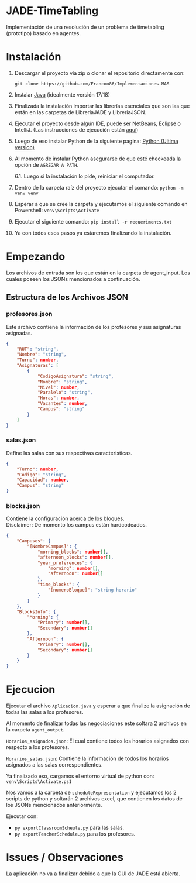 # JADE-TimeTabling
Implementación de una resolución de un problema de timetabling (prototipo) basado en agentes.

# Instalación
1. Descargar el proyecto vía zip o clonar el repositorio directamente con:  
    ```
    git clone https://github.com/Francoo86/Implementaciones-MAS
    ```

2. Instalar [Java](https://www.oracle.com/java/technologies/javase/jdk17-archive-downloads.html) (idealmente versión 17/18)
3. Finalizada la instalación importar las librerías esenciales que son las que están en las carpetas de LibreriaJADE y LibreriaJSON.
4. Ejecutar el proyecto desde algún IDE, puede ser NetBeans, Eclipse o IntelliJ. (Las instrucciones de ejecución están [aquí](#ejecucion))
5. Luego de eso instalar Python de la siguiente pagína: [Python (Ultima version)](https://www.python.org/downloads/)
6. Al momento de instalar Python asegurarse de que esté checkeada la opción de `AGREGAR A PATH`.

    6.1. Luego si la instalación lo pide, reiniciar el computador.

7. Dentro de la carpeta raíz del proyecto ejecutar el comando: `python -m venv venv`
8. Esperar a que se cree la carpeta y ejecutamos el siguiente comando en Powershell: `venv\Scripts\Activate`
9. Ejecutar el siguiente comando:
`pip install -r requeriments.txt`
10. Ya con todos esos pasos ya estaremos finalizando la instalación.

# Empezando
Los archivos de entrada son los que están en la carpeta de agent_input. Los cuales poseen los JSONs mencionados a continuación.

## Estructura de los Archivos JSON

### profesores.json
Este archivo contiene la información de los profesores y sus asignaturas asignadas.

```json
{
    "RUT": "string",
    "Nombre": "string",
    "Turno": number,
    "Asignaturas": [
        {
            "CodigoAsignatura": "string",
            "Nombre": "string", 
            "Nivel": number,
            "Paralelo": "string",
            "Horas": number,
            "Vacantes": number,
            "Campus": "string"
        }
    ]
}
```

### salas.json
Define las salas con sus respectivas caracteristicas.
```json
{
    "Turno": number,
    "Codigo": "string",
    "Capacidad": number,
    "Campus": "string"
}
```

### blocks.json
Contiene la configuración acerca de los bloques.  
Disclaimer: De momento los campus están hardcodeados.
```json
{
    "Campuses": {
        "[NombreCampus]": {
            "morning_blocks": number[],
            "afternoon_blocks": number[],
            "year_preferences": {
                "morning": number[],
                "afternoon": number[]
            },
            "time_blocks": {
                "[numeroBloque]": "string horario"
            }
        }
    },
    "BlocksInfo": {
        "Morning": {
            "Primary": number[],
            "Secondary": number[]
        },
        "Afternoon": {
            "Primary": number[],
            "Secondary": number[]
        }
    }
}
```

# Ejecucion
Ejecutar el archivo `Aplicacion.java` y esperar a que finalize la asignación de todas las salas a los profesores.

Al momento de finalizar todas las negociaciones este soltara 2 archivos en la carpeta `agent_output`.

`Horarios_asignados.json`: El cual contiene todos los horarios asignados con respecto a los profesores.

`Horarios_salas.json`: Contiene la información de todos los horarios asignados a las salas correspondientes.

Ya finalizado eso, cargamos el entorno virtual de python con:  
`venv\Scripts\Activate.ps1`

Nos vamos a la carpeta de `scheduleRepresentation` y ejecutamos los 2 scripts de python y soltarán 2 archivos excel, que contienen los datos de los JSONs mencionados anteriormente. 

Ejecutar con:
* `py exportClassroomScheule.py` para las salas.
* `py exportTeacherSchedule.py` para los profesores.
# Issues / Observaciones
La aplicación no va a finalizar debido a que la GUI de JADE está abierta.